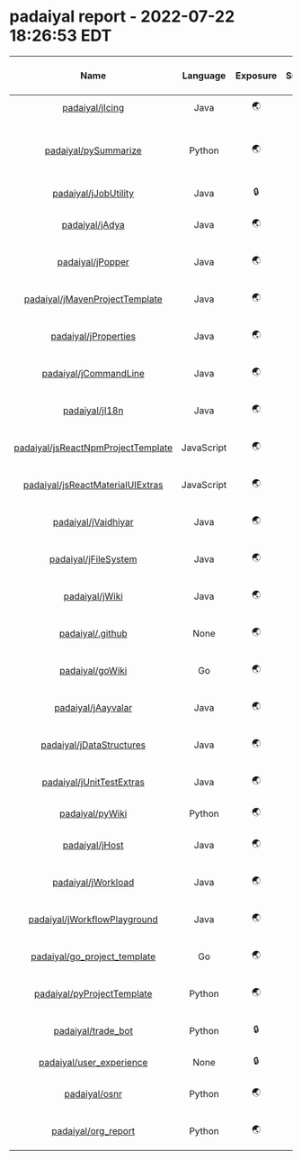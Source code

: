 
padaiyal report - 2022-07-22 18:26:53 EDT
=========================================
  

|Name|Language|Exposure|Supported?|Last Updated|Open Issues|License|Health %|Description|Content reports enabled?|Code of Conduct?|Contributing Guide?|Issue template?|Pull request template?|README?|Stars|
| :---: | :---: | :---: | :---: | :---: | :---: | :---: | :---: | :---: | :---: | :---: | :---: | :---: | :---: | :---: | :---: |
|[padaiyal/jIcing](https://github.com/padaiyal/jIcing)|Java|🌏|❌|2021-12-19T00:14:49Z|[24](https://github.com/padaiyal/jIcing/issues)|🤷‍|42%|✅|❌|❌|❌|❌|✅|✅|1|
|[padaiyal/pySummarize](https://github.com/padaiyal/pySummarize)|Python|🌏|❌|2022-06-14T01:59:55Z|[2](https://github.com/padaiyal/pySummarize/issues)|GNU General Public License v3.0|57%|✅|❌|❌|❌|❌|✅|✅|0|
|[padaiyal/jJobUtility](https://github.com/padaiyal/jJobUtility)|Java|🔒|❌|2022-06-14T01:59:37Z|[9](https://github.com/padaiyal/jJobUtility/issues)|🤷‍|‍🤷|✅|🤷‍|✅|🤷‍|🤷‍|🤷‍|🤷‍|0|
|[padaiyal/jAdya](https://github.com/padaiyal/jAdya)|Java|🌏|❌|2022-05-24T18:58:09Z|[19](https://github.com/padaiyal/jAdya/issues)|Apache License 2.0|57%|✅|❌|❌|❌|❌|✅|✅|4|
|[padaiyal/jPopper](https://github.com/padaiyal/jPopper)|Java|🌏|✅|2021-12-27T03:38:59Z|[3](https://github.com/padaiyal/jPopper/issues)|Apache License 2.0|71%|✅|✅|❌|❌|❌|✅|✅|2|
|[padaiyal/jMavenProjectTemplate](https://github.com/padaiyal/jMavenProjectTemplate)|Java|🌏|✅|2022-01-01T03:03:46Z|[3](https://github.com/padaiyal/jMavenProjectTemplate/issues)|Apache License 2.0|71%|✅|✅|❌|❌|❌|✅|✅|2|
|[padaiyal/jProperties](https://github.com/padaiyal/jProperties)|Java|🌏|✅|2021-05-10T19:59:24Z|[1](https://github.com/padaiyal/jProperties/issues)|Apache License 2.0|57%|✅|❌|❌|❌|❌|✅|✅|1|
|[padaiyal/jCommandLine](https://github.com/padaiyal/jCommandLine)|Java|🌏|✅|2021-05-24T01:25:20Z|[0](https://github.com/padaiyal/jCommandLine/issues)|Apache License 2.0|57%|✅|❌|❌|❌|❌|✅|✅|1|
|[padaiyal/jI18n](https://github.com/padaiyal/jI18n)|Java|🌏|✅|2021-01-14T21:17:22Z|[1](https://github.com/padaiyal/jI18n/issues)|Apache License 2.0|57%|✅|❌|❌|❌|❌|✅|✅|1|
|[padaiyal/jsReactNpmProjectTemplate](https://github.com/padaiyal/jsReactNpmProjectTemplate)|JavaScript|🌏|✅|2022-01-20T01:52:23Z|[7](https://github.com/padaiyal/jsReactNpmProjectTemplate/issues)|Apache License 2.0|57%|✅|❌|❌|❌|❌|✅|✅|2|
|[padaiyal/jsReactMaterialUIExtras](https://github.com/padaiyal/jsReactMaterialUIExtras)|JavaScript|🌏|✅|2021-01-30T03:42:22Z|[18](https://github.com/padaiyal/jsReactMaterialUIExtras/issues)|Apache License 2.0|57%|✅|❌|❌|❌|❌|✅|✅|2|
|[padaiyal/jVaidhiyar](https://github.com/padaiyal/jVaidhiyar)|Java|🌏|✅|2022-01-20T01:42:59Z|[9](https://github.com/padaiyal/jVaidhiyar/issues)|Apache License 2.0|57%|✅|❌|❌|❌|❌|✅|✅|2|
|[padaiyal/jFileSystem](https://github.com/padaiyal/jFileSystem)|Java|🌏|✅|2021-05-05T02:11:09Z|[3](https://github.com/padaiyal/jFileSystem/issues)|Apache License 2.0|57%|✅|❌|❌|❌|❌|✅|✅|0|
|[padaiyal/jWiki](https://github.com/padaiyal/jWiki)|Java|🌏|✅|2021-10-22T13:34:08Z|[16](https://github.com/padaiyal/jWiki/issues)|Apache License 2.0|57%|✅|❌|❌|❌|❌|✅|✅|0|
|[padaiyal/.github](https://github.com/padaiyal/.github)|None|🌏|✅|2021-12-31T18:32:30Z|[3](https://github.com/padaiyal/.github/issues)|Apache License 2.0|57%|✅|❌|❌|❌|❌|✅|✅|1|
|[padaiyal/goWiki](https://github.com/padaiyal/goWiki)|Go|🌏|✅|2022-03-27T23:55:18Z|[0](https://github.com/padaiyal/goWiki/issues)|Apache License 2.0|42%|✅|❌|❌|❌|❌|✅|❌|1|
|[padaiyal/jAayvalar](https://github.com/padaiyal/jAayvalar)|Java|🌏|❌|2022-06-14T01:57:13Z|[16](https://github.com/padaiyal/jAayvalar/issues)|Apache License 2.0|57%|✅|❌|❌|❌|❌|✅|✅|0|
|[padaiyal/jDataStructures](https://github.com/padaiyal/jDataStructures)|Java|🌏|❌|2022-06-14T01:58:49Z|[9](https://github.com/padaiyal/jDataStructures/issues)|Apache License 2.0|42%|❌|❌|❌|❌|❌|✅|✅|0|
|[padaiyal/jUnitTestExtras](https://github.com/padaiyal/jUnitTestExtras)|Java|🌏|✅|2021-05-30T17:11:51Z|[1](https://github.com/padaiyal/jUnitTestExtras/issues)|Apache License 2.0|57%|✅|❌|❌|❌|❌|✅|✅|0|
|[padaiyal/pyWiki](https://github.com/padaiyal/pyWiki)|Python|🌏|✅|2022-06-02T00:51:11Z|[0](https://github.com/padaiyal/pyWiki/issues)|🤷‍|42%|✅|❌|❌|❌|❌|✅|✅|2|
|[padaiyal/jHost](https://github.com/padaiyal/jHost)|Java|🌏|✅|2021-05-08T18:01:13Z|[16](https://github.com/padaiyal/jHost/issues)|Apache License 2.0|57%|✅|❌|❌|❌|❌|✅|✅|0|
|[padaiyal/jWorkload](https://github.com/padaiyal/jWorkload)|Java|🌏|✅|2021-05-11T00:03:24Z|[4](https://github.com/padaiyal/jWorkload/issues)|Apache License 2.0|57%|✅|❌|❌|❌|❌|✅|✅|0|
|[padaiyal/jWorkflowPlayground](https://github.com/padaiyal/jWorkflowPlayground)|Java|🌏|✅|2021-12-31T07:08:27Z|[0](https://github.com/padaiyal/jWorkflowPlayground/issues)|Apache License 2.0|57%|✅|❌|❌|❌|❌|✅|✅|0|
|[padaiyal/go_project_template](https://github.com/padaiyal/go_project_template)|Go|🌏|✅|2022-01-04T23:25:03Z|[0](https://github.com/padaiyal/go_project_template/issues)|Apache License 2.0|42%|❌|❌|❌|❌|❌|✅|✅|0|
|[padaiyal/pyProjectTemplate](https://github.com/padaiyal/pyProjectTemplate)|Python|🌏|✅|2022-01-14T00:59:36Z|[0](https://github.com/padaiyal/pyProjectTemplate/issues)|Apache License 2.0|42%|❌|❌|❌|❌|❌|✅|✅|0|
|[padaiyal/trade_bot](https://github.com/padaiyal/trade_bot)|Python|🔒|✅|2022-06-21T23:26:48Z|[1](https://github.com/padaiyal/trade_bot/issues)|Apache License 2.0|‍🤷|✅|🤷‍|✅|🤷‍|🤷‍|🤷‍|🤷‍|2|
|[padaiyal/user_experience](https://github.com/padaiyal/user_experience)|None|🔒|✅|2022-04-03T00:49:12Z|[0](https://github.com/padaiyal/user_experience/issues)|🤷‍|‍🤷|✅|🤷‍|✅|🤷‍|🤷‍|🤷‍|🤷‍|0|
|[padaiyal/osnr](https://github.com/padaiyal/osnr)|Python|🌏|✅|2022-06-03T01:50:28Z|[0](https://github.com/padaiyal/osnr/issues)|Apache License 2.0|57%|✅|❌|❌|❌|❌|✅|✅|1|
|[padaiyal/org_report](https://github.com/padaiyal/org_report)|Python|🌏|✅|2022-07-22T21:29:47Z|[0](https://github.com/padaiyal/org_report/issues)|Apache License 2.0|42%|❌|❌|❌|❌|❌|✅|✅|0|
